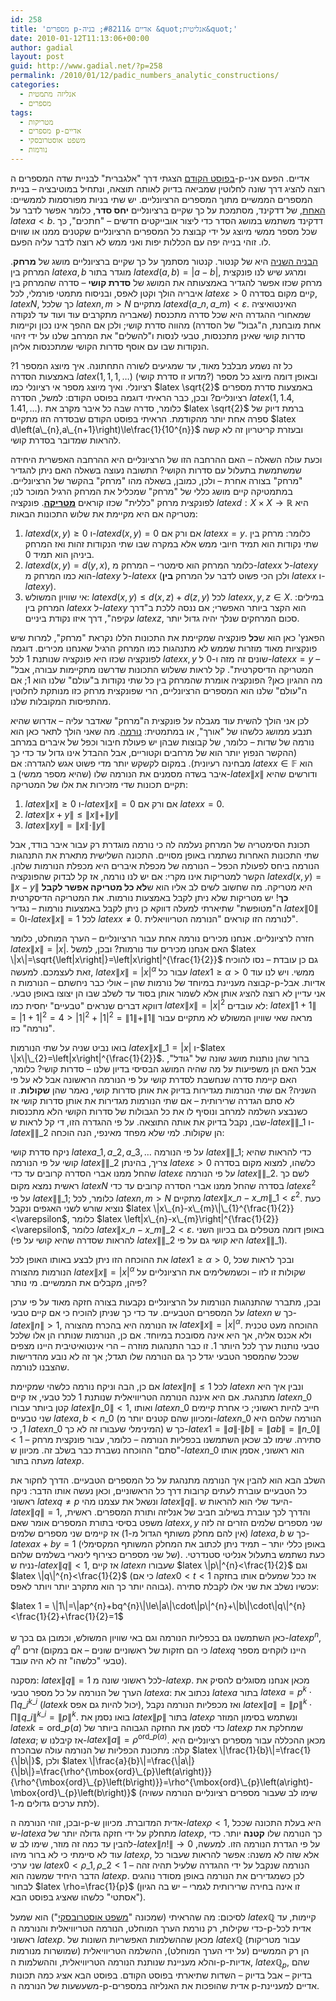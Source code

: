 ```yaml
---
id: 258
title: 'מספרים p-אדיים &#8211; בניה &quot;אנליטית&quot;'
date: 2010-01-12T11:13:06+00:00
author: gadial
layout: post
guid: http://www.gadial.net/?p=258
permalink: /2010/01/12/padic_numbers_analytic_constructions/
categories:
  - אנליזה מתמטית
  - מספרים
tags:
  - מטריקות
  - מספרים p-אדיים
  - משפט אוסטרובסקי
  - נורמות
---
```

[בפוסט הקודם](http://www.gadial.net/?p=238) הצגתי דרך "אלגברית" לבניית שדה המספרים ה-p-אדיים. הפעם אני רוצה להציג דרך שונה לחלוטין שמביאה בדיוק לאותה תוצאה, ונתחיל במוטיבציה &#8211; בניית המספרים הממשיים מתוך המספרים הרציונליים. יש שתי בניות מפורסמות לממשיים: [האחת](http://www.gadial.net/?p=30), של דדקינד, מסתמכת על כך שקיים ברציונליים **יחס סדר**, כלומר אפשר לדבר על $latex a<b$. דדקינד משתמש במושג הסדר כדי ליצור אובייקטים חדשים &#8211; "חתכים", כך שכל מספר ממשי מיוצג על ידי קבוצת כל המספרים הרציונליים שקטנים ממנו או שווים לו. זוהי בנייה יפה עם הכללות יפות ואני ממש לא רוצה לדבר עליה הפעם.

[הבניה השניה](http://www.gadial.net/?p=29) היא של קנטור. קנטור מסתמך על כך שקיים ברציונליים מושג של **מרחק**. המרחק בין $latex a,b$ מוגדר בתור $latex d\left(a,b\right)=\left|a-b\right|$, ומרגע שיש לנו פונקצית מרחק שכזו אפשר להגדיר באמצעותה את המושג של **סדרת קושי** &#8211; סדרה שהמרחק בין איבריה הולך וקטן לאפס, ובניסוח מתמטי פורמלי, לכל $latex \varepsilon>0$ קיים מקום בסדרה, $latex N$, כך שלכל $latex n,m>N$ מתקיים $latex d\left(a\_{n},a\_{m}\right)<\varepsilon$. האינטואיציה שמאחורי ההגדרה היא שכל סדרה מתכנסת (שאבריה מתקרבים עוד ועוד עד לנקודה אחת מובחנת, ה"גבול" של הסדרה) מהווה סדרת קושי; ולכן אם ההפך אינו נכון וקיימות סדרות קושי שאינן מתכנסות, טבעי לנסות ו"להשלים" את המרחב שלנו על ידי זיהוי הנקודות שבו עם אוסף סדרות הקושי שמתכנסות אליהן.

כל זה נשמע מבלבל מאוד, עד שמגיעים לשורה התחתונה. איך מיוצג המספר 1? באמצעות הסדרה $latex \left(1,1,1,\dots\right)$ (מדוע זו סדרת קושי?) ובאופן דומה מיוצג כל מספר רציונלי. ואיך מיוצג מספר אי רציונלי כמו $latex \sqrt{2}$ באמצעות סדרת מספרים רציונליים? ובכן, כבר הראיתי דוגמה בפוסט הקודם: למשל, הסדרה $latex \left(1,1.4,1.41,\dots\right)$. כלומר, סדרה שבה כל איבר מקרב את $latex \sqrt{2}$ ברמת דיוק של ספרה אחת יותר מהקודמת. הראיתי בפוסט הקודם שבסדרה הזו מתקיים $latex d\left(a\_{n},a\_{n+1}\right)\le\frac{1}{10^{n}}$ ובעזרת קריטריון זה לא קשה להראות שמדובר בסדרת קושי.

וכעת עולה השאלה &#8211; האם ההרחבה הזו של הרציונליים היא ההרחבה האפשרית היחידה שמשתמשת בתעלול עם סדרות הקושי? התשובה נעוצה בשאלה האם ניתן להגדיר "מרחק" בצורה אחרת &#8211; ולכן, כמובן, בשאלה מהו "מרחק" בהקשר של הרציונליים. במתמטיקה קיים מושג כללי של "מרחק" שמכליל את המרחק הרגיל המוכר לנו; לפונקצית מרחק "כללית" שכזו קוראים **[מטריקה](http://he.wikipedia.org/wiki/%D7%9E%D7%98%D7%A8%D7%99%D7%A7%D7%94)**. פונקציה $latex d:X\times X\to\mathbb{R}$ היא מטריקה אם היא מקיימת את שלוש התכונות הבאות:

  1. $latex d\left(x,y\right)\ge0$ ו-$latex d\left(x,y\right)=0$ אם ורק אם $latex x=y$. כלומר: מרחק בין שתי נקודות הוא תמיד חיובי ממש אלא במקרה שבו שתי הנקודות זהות ואז המרחק ביניהן הוא תמיד 0.
  2. $latex d\left(x,y\right)=d\left(y,x\right)$, כלומר המרחק הוא סימטרי &#8211; המרחק מ-$latex x$ ל-$latex y$ הוא כמו המרחק מ-$latex y$ ל-$latex x$ (ולכן הכי פשוט לדבר על המרחק **בין** $latex x$ ו-$latex y$).
  3. אי שוויון המשולש: $latex d\left(x,y\right)\le d\left(x,z\right)+d\left(z,y\right)$ לכל $latex x,y,z\in X$. במילים: המרחק בין $latex x$ ל-$latex y$ הוא הקצר ביותר האפשרי; אם ננסה ללכת ב"דרך עקיפה", דרך איזו נקודת ביניים $latex z$, סכום המרחקים שנלך יהיה גדול יותר.

הפאנץ' כאן הוא ש**כל** פונקציה שמקיימת את התכונות הללו נקראת "מרחק", למרות שיש פונקציות מאוד מוזרות שממש לא מתנהגות כמו המרחק הרגיל שאנחנו מכירים. דוגמה לפונקציה שכזו היא פונקציה שנותנת 1 לכל $latex x,y$ שונים זה מזה ו-0 ל-$latex x=y$ &#8211; "המטריקה הדיסקרטית". קל לראות ששלוש התכונות שדרשנו מתקיימות עבורה, אבל מה ההגיון כאן? הפונקציה אומרת שהמרחק בין כל שתי נקודות ב"עולם" שלנו הוא 1; אם ה"עולם" שלנו הוא המספרים הרציונליים, הרי שפונקצית מרחק כזו מנותקת לחלוטין מהתפיסות המקובלות שלנו.

לכן אני הולך להשית עוד מגבלה על פונקצית ה"מרחק" שאדבר עליה &#8211; אדרוש שהיא תנבע ממושג כלשהו של "אורך", או במתמטית: [נורמה](http://he.wikipedia.org/wiki/%D7%A0%D7%95%D7%A8%D7%9E%D7%94_%28%D7%90%D7%A0%D7%9C%D7%99%D7%96%D7%94%29). מה שאני הולך לתאר כאן הוא נורמה של שדות &#8211; כלומר, של קבוצות שבהן יש פעולת חיבור וכפל של איברים במרחב (ההקשר הנפוץ יותר הוא של מרחבים וקטוריים, אבל ההבדל אינו גדול עד כדי כך מבחינה רעיונית). במקום לקשקש יותר מדי פשוט אגש להגדרה: אם $latex x\in\mathbb{F}$ הוא איבר בשדה מסמנים את הנורמה שלו (שהיא מספר ממשי) ב-$latex \|x\|$ ודורשים שהיא תקיים תכונות שדי מזכירות את אלו של המטריקה:

  1. $latex \|x\|\ge0$ ו-$latex \|x\|=0$ אם ורק אם $latex x=0$.
  2. $latex \|x+y\|\le\|x\|+\|y\|$
  3. $latex \|xy\|=\|x\|\cdot\|y\|$

תכונת הסימטריה של המרחק נעלמה לה כי נורמה מוגדרת רק עבור איבר בודד, אבל שתי התכונות האחרות נשתמרו באופן מסויים. התכונה השלישית מתארת את התנהגות הנורמה ביחס לפעולת הכפל &#8211; הנורמה של מכפלת איברים היא מכפלת הנורמות שלהן. הקשר למטריקות אינו מקרי: אם יש לנו נורמה, אז קל לבדוק שהפונקציה $latex d\left(x,y\right)=\|x-y\|$ היא מטריקה. מה שחשוב לשים לב אליו הוא ש**לא כל מטריקה אפשר לקבל כך**! יש מטריקות שלא ניתן לקבל באמצעות נורמות. את המטריקה הדיסקרטית ה"מטופשת" שתיארתי למעלה דווקא כן ניתן לקבל באמצעות נורמות &#8211; נגדיר $latex \|0\|=0$ו-$latex \|x\|=1$ לכל $latex x\ne0$. לנורמה הזו קוראים "הנורמה הטריוויאלית".

חזרה לרציונליים. אנחנו מכירים נורמה אחת עבור הרציונליים &#8211; הערך המוחלט, כלומר $latex \|x\|=\left|x\right|$. האם אנחנו מכירים עוד נורמות? ובכן, למשל $latex \|x\|=\sqrt{\left|x\right|}=\left|x\right|^{\frac{1}{2}}$ גם כן עובדת &#8211; נסו להוכיח זאת לעצמכם. למעשה, $latex \|x\|=\left|x\right|^{\alpha}$ עבור כל $latex 1\ge\alpha>0$ ממשי. ויש לנו עוד קבוצה מעניינת במיוחד של נורמות שהן &#8211; אולי כבר ניחשתם &#8211; הנורמות ה-p-אדיות. אבל אני עדיין לא רוצה להציג אותן אלא לשמור אותן בסוד עד לשלב שבו הן יצוצו באופן טבעי. דווקא דברים שנראים "טבעיים" יחסית כמו $latex \|x\|=\left|x\right|^{2}$ לא עובדים: $latex \|1+1\|=\left|1+1\right|^{2}=4>\left|1\right|^{2}+\left|1\right|^{2}=\|1\|+\|1\|$ מראה שאי שוויון המשולש לא מתקיים עבור "נורמה" כזו.

בואו נביט שניה על שתי הנורמות $latex \|x\|\_{1}=\left|x\right|$ ו-$latex \|x\|\_{2}=\left|x\right|^{\frac{1}{2}}$. ברור שהן נותנות מושג שונה של "גודל", אבל האם הן משפיעות על מה שהיה המושג הבסיסי בדיון שלנו &#8211; סדרות קושי? כלומר, האם קיימת סדרה שנחשבת לסדרת קושי על פי הנורמה הראשונה אבל לא על פי השניה? אם שתי הנורמות מגדירות בדיוק את אותן סדרות קושי, נאמר שהן **שקולות**. זו לא סתם הגדרה שרירותית &#8211; אם שתי הנורמות מגדירות את אותן סדרות קושי אז כשנבצע השלמה למרחב ונוסיף לו את כל הגבולות של סדרות הקושי הלא מתכנסות שבו, נקבל בדיוק את אותה התוצאה. על פי ההגדרה הזו, די קל לראות ש-$latex \|\|\_{1}$ ו-$latex \|\|\_{2}$ הן שקולות. למי שלא מפחד מאינפי, הנה הוכחה:

ניקח סדרת קושי $latex a\_{1},a\_{2},a\_{3},\dots$ על פי הנורמה $latex \|\|\_{1}$; כדי להראות שהיא קושי על פי הנורמה $latex \|\|\_{2}$ צריך, בהינתן $latex \varepsilon>0$ כלשהו, למצוא מקום בסדרה שהחל ממנו אברי הסדרה קרובים עד כדי $latex \varepsilon$ על פי הנורמה $latex \|\|\_{2}$. לשם כך ראשית נמצא מקום $latex N$ בסדרה שהחל ממנו אברי הסדרה קרובים עד כדי $latex \varepsilon^{2}$ על פי $latex \|\|\_{1}$; כלומר, לכל $latex n,m>N$ מתקיים $latex \|x\_{n}-x\_{m}\|\_{1}<\varepsilon^{2}$. כעת נוציא שורש לשני האגפים ונקבל $latex \|x\_{n}-x\_{m}\|\_{1}^{\frac{1}{2}}<\varepsilon$, כלומר $latex \left|x\_{n}-x\_{m}\right|^{\frac{1}{2}}<\varepsilon$, כלומר $latex \|x\_{n}-x\_{m}\|\_{2}<\varepsilon$. באופן דומה מטפלים גם בכיוון השני (להראות שסדרה שהיא קושי על פי $latex \|\|\_{2}$ היא קושי גם על פי $latex \|\|\_{1}$).

את ההוכחה הזו ניתן לבצע באותו האופן לכל $latex 1\ge\alpha>0$, ובכך לראות שכל הנורמות מהצורה $latex \|x\|=\left|x\right|^{\alpha}$ שקולות זו לזו &#8211; וכשמשלימים את הרציונליים על פיהן, מקבלים את הממשיים. מי נותר?

ובכן, מתברר שהתנהגות הנורמות על הרציונליים נקבעות בצורה חזקה מאוד על פי ערכן על המספרים הטבעיים. עד כדי כך שניתן להוכיח כי אם קיים טבעי $latex n$ כך ש-$latex \|n\|>1$, אז הנורמה היא בהכרח מהצורה $latex \|x\|=\left|x\right|^{\alpha}$. ההוכחה מעט טכנית ולא אכנס אליה, אך היא אינה מסובכת במיוחד. אם כן, הנורמות שנותרו הן אלו שלכל טבעי נותנות ערך לכל היותר 1. זו כבר התנהגות מוזרה &#8211; הרי אינטואיטיבית היינו מצפים שככל שהמספר הטבעי יגדל כך גם הנורמה שלו תגדל; אך זה לא נובע מהדרישות שהצבנו לנורמה.

אם כן, הבה וניקח נורמה כלשהי שמקיימת $latex \|n\|\le1$ לכל $latex n$ ונבין איך היא מתנהגת. אם היא איננה הנורמה הטריוויאלית שנותנת 1 לכל טבעי, אז קיים $latex n\_{0}$ קטן ביותר עבורו $latex \|n\_{0}\|<1$, ואותו $latex n\_{0}$ חייב להיות ראשוני; כי אחרת קיימים שני טבעיים $latex a,b<n\_{0}$ (ומכיוון שהם קטנים יותר מ-$latex n\_{0}$ הנורמה שלהם היא 1, כי $latex n\_{0}$ המינימלי שעבורו זה לא כך) כך ש-$latex 1=\|a\|\cdot\|b\|=\|ab\|=\|n\_{0}\|<1$ &#8211; סתירה. שימו לב שכאן השתמשנו בכפליות הנורמה &#8211; כלומר, עבור פונקצית מרחק "סתם" ההוכחה נשברת כבר בשלב זה. מכיוון ש-$latex n\_{0}$ הוא ראשוני, אסמן אותו מעתה בתור $latex p$.

השלב הבא הוא להבין איך הנורמה מתנהגת על כל המספרים הטבעיים. הדרך לחקור את כל הטבעיים עוברת לעתים קרובות דרך כל הראשוניים, וכאן נעשה אותו הדבר: ניקח ראשוני $latex q\ne p$ ונשאל את עצמנו מהי $latex \|q\|$. היעד שלי הוא להראות ש-$latex \|q\|=1$, והדרך לכך עוברת בשילוב חביב של אנליזה ותורת המספרים. ראשית, משפט בסיסי בתורת המספרים אומר שאם $latex x,y$ שני מספרים שלמים הזרים זה לזה (אין להם מחלק משותף הגדול מ-1) אז קיימים שני מספרים שלמים $latex a,b$ כך ש-$latex ax+by=1$ (באופן כללי יותר &#8211; תמיד ניתן לכתוב את המחלק המשותף המקסימלי של שני מספרים כצירוף לינארי בשלמים שלהם). כעת נשתמש בתעלול אנליטי סטנדרטי. נניח ש-$latex \|q\|<1$, אז קיים $latex n$ שעבורו $latex \|p\|^{n}<\frac{1}{2}$ וגם $latex \|q\|^{n}<\frac{1}{2}$ (כי אם $latex 0<t<1$ אז ככל שמעלים אותו בחזקה גבוהה יותר כך הוא מתקרב יותר ויותר לאפס). עכשיו נשלב את שני אלו לקבלת סתירה:

$latex 1 = \|1\|=\|ap^{n}+bq^{n}\|\le\|a\|\cdot\|p\|^{n}+\|b\|\cdot\|q\|^{n}<\frac{1}{2}+\frac{1}{2}=1$

כאן השתמשנו גם בכפליות הנורמה וגם באי שוויון המשולש, וכמובן גם בכך ש-$latex p^{n},q^{n}$ זרים (כי הם חזקות של ראשוניים שונים &#8211; אם במקום $latex q$ היינו לוקחים מספר טבעי "כלשהו" זה לא היה עובד).

מסקנה: $latex \|q\|=1$ לכל ראשוני שונה מ-$latex p$. מכאן אנחנו מסוגלים להסיק את הערך של הנורמה על כל מספר טבעי $latex a$: נכתוב את $latex a$ בתור $latex a=p^{k}\cdot\prod q\_{i}^{k\_{i}}$ ($latex k$ יכול להיות גם אפס), ואז מכפליות הנורמה נקבל $latex \|a\|=\|p\|^{k}\cdot\prod\|q\_{i}\|^{k\_{i}}=\|p\|^{k}$. בואו נסמן את $latex \|p\|$ בתור $latex \rho$ ונשתמש בסימון המוזר $latex k=\mbox{ord}\_{p}\left(a\right)$ כדי לסמן את החזקה הגבוהה ביותר של $latex p$ שמחלקת את $latex a$; אז קיבלנו ש-$latex \|a\|=\rho^{\mbox{ord}\_{p}\left(a\right)}$. מכאן ההכללה עבור מספרים רציונליים היא קלה: מתכונת הכפליות של הנורמה עולה שבהכרח $latex \|\frac{1}{b}\|=\frac{1}{\|b\|}$, ולכן $latex \|\frac{a}{b}\|=\frac{\|a\|}{\|b\|}=\frac{\rho^{\mbox{ord}\_{p}\left(a\right)}}{\rho^{\mbox{ord}\_{p}\left(b\right)}}=\rho^{\mbox{ord}\_{p}\left(a\right)-\mbox{ord}\_{p}\left(b\right)}$ (שימו לב שעבור מספרים רציונליים הנורמה עשויה לתת ערכים גדולים מ-1).

ובכן, זוהי הנורמה ה-p-אדית המדוברת. מכיוון ש-$latex \rho<1$, היא בעלת התכונה שככל ש-$latex a$ מתחלק על ידי חזקה גדולה יותר של $latex p$, כך הנורמה שלו **קטנה** יותר. כדי להבין עד כמה זה מוזר, שימו לב ש-$latex \|n!\|\to0$ על פי הגדרת הנורמה הזו. למעשה, עוד לא סיימתי כי לא ברור מיהו $latex \rho$, אלא שזה לא משנה: אפשר להראות שעבור כל שני ערכי $latex 0<\rho\_{1},\rho\_{2}<1$ הנורמה שנקבל על ידי ההגדרה שלעיל תהיה זהה &#8211; הדבר היחיד שמשנה הוא $latex p$. לכן כשמגדירים את הנורמה באופן מסודר נוהגים לבחור $latex \rho=\frac{1}{p}$ (זו אינה בחירה שרירותית לגמרי &#8211; יש בה הגיון "אסתטי" כלשהו שאציג בפוסט הבא).

לסיכום: מה שהראיתי (שמכונה "[משפט אוסטרובסקי](http://he.wikipedia.org/wiki/%D7%9E%D7%A9%D7%A4%D7%98_%D7%90%D7%95%D7%A1%D7%98%D7%A8%D7%95%D7%91%D7%A1%D7%A7%D7%99)") הוא שמעל $latex \mathbb{Q}$ קיימות, עד כדי שקילות, רק נורמת הערך המוחלט, הנורמה הטריוויאלית והנורמה ה-p-אדית לכל ראשוני $latex p$. מכאן שההשלמות האפשריות השונות של $latex \mathbb{Q}$ (עבור מטריקות שמושרות מנורמות) הן רק הממשיים (על ידי הערך המוחלט), ההשלמה הטריוויאלית והלא מעניינת שנותנת הנורמה הטריוויאלית, וההשלמות ה-p-אדיות, $latex \mathbb{Q}_{p}$, שהם בדיוק &#8211; אבל בדיוק &#8211; השדות שתיארתי בפוסט הקודם. בפוסט הבא אציג כמה תכונות משעשעות של הנורמה ה-p-אדית שהופכות את האנליזה במספרים p-אדיים למעניינת.